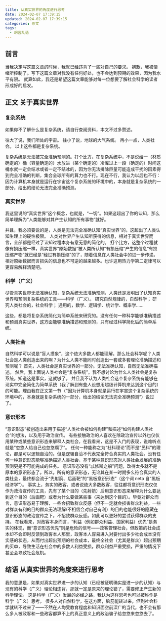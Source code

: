 ```yaml
---
title: 从真实世界的角度进行思考
date: 2024-02-07 17:39:15
updated: 2024-02-07 17:39:15
categories: 杂文
tags:
  - 胡言乱语
---
```


## 前言

当我决定写这篇文章的时候，我就已经违背了一些对自己的要求。
抱歉，我被情绪所控制了。写下这篇文章对我没有任何好处，也不会达到预期的效果，因为我水平有限。
就算如此，我还是希望这篇文章能够对每一位想要了解社会科学的读者形成好的启发。

## 正文 关于真实世界

### 复杂系统

如果你不了解什么是复杂系统，请自行查阅资料，本文不过多赘述。

往大了说，我们所处的宇宙。
往小了说，地球的大气系统。
再小一点，人类社会。
以上这些都是复杂系统。

复杂系统是无法被完全准确预测的。打个比方，在复杂系统中，不是说给一（材质确定的）桶（容量确定的）水放进（某个确定的）冷库过上一段（确定的）时间这桶水就一定会结冰或者一定不结冰的，因为你无法排除巨量可能造成干扰的因素得到完全准确的判断，集合全球所有的算力也不行。现在不行，我认为以后也不行：因为计算机本身就是运行在宇宙这个复杂系统的环境中的，本身就是复杂系统的一部分，给出的结论无法完全准确预测。

### 真实世界

我这里说的“真实世界”这个概念，也就是，“一切”。如果这超出了你的认知，那么简单理解为“人类能够对其产生认知的所有事物”就好。

并且，我必须要说的是，人类是无法完全准确认知“真实世界”的，这超出了人类认知生理上的硬性极限。
人类对世界产生认知所获得的信息，相对于真实世界而言，全部都是经过了认知过程本身有意无意的简化的。
打个比方，这整个过程就像有损压缩一样，真实世界“原始数据”被人类所认知“有损压缩”产生的信息“有损压缩产物”就已经是“经过有损压缩”的了，随着信息在人类社会中的进一步传递，相对原始数据而言损失的信息也不可逆的越来越多。也许这用热力学第二定律可以更容易解释清楚吧。

### 科学（广义）

尽管真实世界无法准确认知，复杂系统无法准确预测，人类还是发明出了认知真实世界和预测复杂系统的工具——科学（广义）。
研究自然规律的，自然科学；
研究人类社会的，社会科学；
通用的，数学、逻辑学、统计学、概率学......

这些，都是将复杂系统简化为简单系统来研究的。没有任何一种科学能够准确描述和预测真实世界，这方面能够准确描述和预测的，只有经过科学简化后的简单系统。

### 人类社会

自然科学可以说是“盲人摸象”，这个绝大多数人都能理解。那么社会科学呢？人类社会是人类创造出来的啊？为什么人类不能同时创造出一套或多套理论准确描述和预测呢？
首先，人类社会是真实世界的一部分。无法准确认知，自然无法准确描述。
然后，我上面说人类社会是“复杂系统”。我不想讨论为什么人类社会是复杂系统，知道这是事实，这就够了。
并且我不认为人类社会这个复杂系统有能够在现实中完全简化为简单系统（我了解到有些人设想用超级计算机来达到这个目的）的可能。理由我在正文第一节（“因为计算机本身就是运行在宇宙这个复杂系统的环境中的，本身就是复杂系统的一部分，给出的结论无法完全准确预测”）说过了。

### 意识形态

“意识形态”被创造出来用于描述“人类社会被如何构建”和描述“如何构建人类社会”的想法，以及用于政治宣传。
有些接触政治的人喜欢在除政治宣传以外也仅仅用某种或某些意识形态来解释人类社会，在我看来，这是不入门的表现，说难听点就是“忽悠人给自己也忽悠瘸了”。
任何一种能称之为“社科理论”而不是“民科”的理论，都是可以逻辑自洽的。但是逻辑自洽不代表完全符合真实的人类社会。没有任何一种意识形态能够准确描述人类社会，基于某种意识形态对人类社会发展的准确预测更是不可能完成的任务。
意识形态没有“忒修斯之船”问题，改得太多就不是原本的意识形态了。所以，所有的意识形态，无论其在某一时期多么符合真实的人类社会，最终都会流于“先射箭、后画靶”的“黑板意识形态”（这个词 neta 自“黑板经济学”）。
事实上，务实的政客，或者说绝大多数政客，往往都将意识形态仅仅作为政治宣传的工具，先有了某个目的（先射箭）后用意识形态来解释为什么要达到这个目的（后画靶）或者为什么要做某些事（来达到这个目的）。毕竟对群众而言，意识形态易于理解，一些会招致群众反感（但不一定就会损害群众利益，一些对群众有利的目的群众无法理解/不相信会对自己有利）的目的也能很好的隐藏在意识形态的政治宣传之下，不招致群众反感。如此可以更好的尝试获得群众的支持。
在我看来，对政客本身而言，“利益（例如群众利益、国家利益）优先”是务实的体现，而“意识形态优先”则是危险的信号——政客管理社会，但政策的社会成本却不会即时反馈到政客本人那里，政客本人容易进入对要付出多少社会成本没有实感的状态，从而付出超出预期的社会成本，最终全社会（尤其是群众）超出预期的买单，导致生活在社会中的多数人利益受损，群众利益严重受损，严重的情况下甚至会导致社会危机。

## 结语 从真实世界的角度来进行思考

我的意思是，如果对真实世界进一步的认知（已经被证明确实是进一步的认知）与现有的科学（广义）理论相违背，那就一定是原来的理论错了，需要修正产生新的科学理论。
这是科学（广义）发展的必经之路，我认为这样思考也可以被称作是科学（广义）思考。
很多人对自然科学，在这方面，脑筋能转过来，但到社会科学就转不过来了——不然在人均受教育程度和知识面空前深广的当代，也不会有那么多人被政客和一些政客都算不上的真正意义上的政治骗子给忽悠来忽悠去了。
